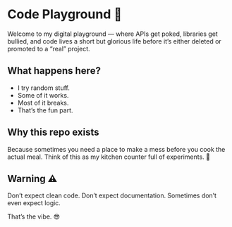 # Code Playground 🎢

Welcome to my digital playground — where APIs get poked, libraries get bullied, and code lives a short but glorious life before it’s either deleted or promoted to a “real” project.  

## What happens here?
- I try random stuff.  
- Some of it works.  
- Most of it breaks.  
- That’s the fun part.  

## Why this repo exists
Because sometimes you need a place to make a mess before you cook the actual meal. Think of this as my kitchen counter full of experiments. 🍳

## Warning ⚠️
Don’t expect clean code. Don’t expect documentation. Sometimes don’t even expect logic.  

That’s the vibe. 😎
